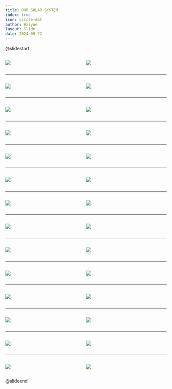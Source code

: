 ```yaml
---
title: OUR SOLAR SYSTEM
index: true
icon: circle-dot
author: Haiyue
layout: Slide
date: 2024-09-22
---
```

 
@slidestart

<div style="display:flex">
<div style="flex:1">

![](https://raw.githubusercontent.com/yclord/reading/refs/heads/master/english/Level-S/OUR%20SOLAR%20SYSTEM/001.webp)
</div>
<div style="flex:1">

![](https://raw.githubusercontent.com/yclord/reading/refs/heads/master/english/Level-S/OUR%20SOLAR%20SYSTEM/002.webp)
</div>
</div>

---

<div style="display:flex">
<div style="flex:1">

![](https://raw.githubusercontent.com/yclord/reading/refs/heads/master/english/Level-S/OUR%20SOLAR%20SYSTEM/003.webp)
</div>
<div style="flex:1">

![](https://raw.githubusercontent.com/yclord/reading/refs/heads/master/english/Level-S/OUR%20SOLAR%20SYSTEM/004.webp)
</div>
</div>

---

<div style="display:flex">
<div style="flex:1">

![](https://raw.githubusercontent.com/yclord/reading/refs/heads/master/english/Level-S/OUR%20SOLAR%20SYSTEM/005.webp)
</div>
<div style="flex:1">

![](https://raw.githubusercontent.com/yclord/reading/refs/heads/master/english/Level-S/OUR%20SOLAR%20SYSTEM/006.webp)
</div>
</div>

---

<div style="display:flex">
<div style="flex:1">

![](https://raw.githubusercontent.com/yclord/reading/refs/heads/master/english/Level-S/OUR%20SOLAR%20SYSTEM/007.webp)
</div>
<div style="flex:1">

![](https://raw.githubusercontent.com/yclord/reading/refs/heads/master/english/Level-S/OUR%20SOLAR%20SYSTEM/008.webp)
</div>
</div>

---

<div style="display:flex">
<div style="flex:1">

![](https://raw.githubusercontent.com/yclord/reading/refs/heads/master/english/Level-S/OUR%20SOLAR%20SYSTEM/009.webp)
</div>
<div style="flex:1">

![](https://raw.githubusercontent.com/yclord/reading/refs/heads/master/english/Level-S/OUR%20SOLAR%20SYSTEM/010.webp)
</div>
</div>

---

<div style="display:flex">
<div style="flex:1">

![](https://raw.githubusercontent.com/yclord/reading/refs/heads/master/english/Level-S/OUR%20SOLAR%20SYSTEM/011.webp)
</div>
<div style="flex:1">

![](https://raw.githubusercontent.com/yclord/reading/refs/heads/master/english/Level-S/OUR%20SOLAR%20SYSTEM/012.webp)
</div>
</div>

---

<div style="display:flex">
<div style="flex:1">

![](https://raw.githubusercontent.com/yclord/reading/refs/heads/master/english/Level-S/OUR%20SOLAR%20SYSTEM/013.webp)
</div>
<div style="flex:1">

![](https://raw.githubusercontent.com/yclord/reading/refs/heads/master/english/Level-S/OUR%20SOLAR%20SYSTEM/014.webp)
</div>
</div>

---

<div style="display:flex">
<div style="flex:1">

![](https://raw.githubusercontent.com/yclord/reading/refs/heads/master/english/Level-S/OUR%20SOLAR%20SYSTEM/015.webp)
</div>
<div style="flex:1">

![](https://raw.githubusercontent.com/yclord/reading/refs/heads/master/english/Level-S/OUR%20SOLAR%20SYSTEM/016.webp)
</div>
</div>

---

<div style="display:flex">
<div style="flex:1">

![](https://raw.githubusercontent.com/yclord/reading/refs/heads/master/english/Level-S/OUR%20SOLAR%20SYSTEM/017.webp)
</div>
<div style="flex:1">

![](https://raw.githubusercontent.com/yclord/reading/refs/heads/master/english/Level-S/OUR%20SOLAR%20SYSTEM/018.webp)
</div>
</div>

---

<div style="display:flex">
<div style="flex:1">

![](https://raw.githubusercontent.com/yclord/reading/refs/heads/master/english/Level-S/OUR%20SOLAR%20SYSTEM/019.webp)
</div>
<div style="flex:1">

![](https://raw.githubusercontent.com/yclord/reading/refs/heads/master/english/Level-S/OUR%20SOLAR%20SYSTEM/020.webp)
</div>
</div>

---

<div style="display:flex">
<div style="flex:1">

![](https://raw.githubusercontent.com/yclord/reading/refs/heads/master/english/Level-S/OUR%20SOLAR%20SYSTEM/021.webp)
</div>
<div style="flex:1">

![](https://raw.githubusercontent.com/yclord/reading/refs/heads/master/english/Level-S/OUR%20SOLAR%20SYSTEM/022.webp)
</div>
</div>

---

<div style="display:flex">
<div style="flex:1">

![](https://raw.githubusercontent.com/yclord/reading/refs/heads/master/english/Level-S/OUR%20SOLAR%20SYSTEM/023.webp)
</div>
<div style="flex:1">

![](https://raw.githubusercontent.com/yclord/reading/refs/heads/master/english/Level-S/OUR%20SOLAR%20SYSTEM/024.webp)
</div>
</div>

---

<div style="display:flex">
<div style="flex:1">

![](https://raw.githubusercontent.com/yclord/reading/refs/heads/master/english/Level-S/OUR%20SOLAR%20SYSTEM/025.webp)
</div>
<div style="flex:1">

![](https://raw.githubusercontent.com/yclord/reading/refs/heads/master/english/Level-S/OUR%20SOLAR%20SYSTEM/026.webp)
</div>
</div>

---

<div style="display:flex">
<div style="flex:1">

![](https://raw.githubusercontent.com/yclord/reading/refs/heads/master/english/Level-S/OUR%20SOLAR%20SYSTEM/027.webp)
</div>
<div style="flex:1">

![](https://raw.githubusercontent.com/yclord/reading/refs/heads/master/english/Level-S/OUR%20SOLAR%20SYSTEM/028.webp)
</div>
</div>

@slideend